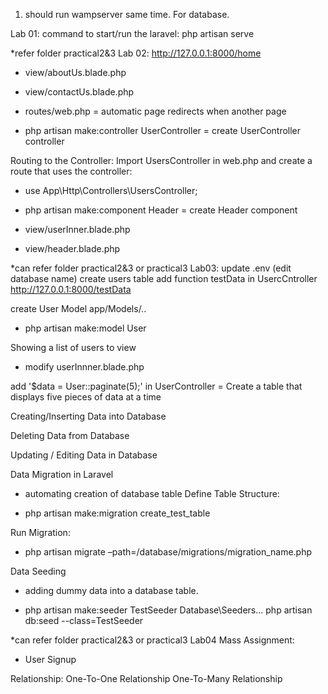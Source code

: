 1. should run wampserver same time. For database.

Lab 01:
command to start/run the laravel:
php artisan serve


*refer folder practical2&3
Lab 02:
http://127.0.0.1:8000/home
+ view/aboutUs.blade.php
+ view/contactUs.blade.php

+ routes/web.php
= automatic page redirects when another page 

+ php artisan make:controller UserController
= create UserController controller

Routing to the Controller: Import UsersController in web.php and create a route that uses the controller:
+ use App\Http\Controllers\UsersController;

+ php artisan make:component Header
= create Header component

+ view/userInner.blade.php
+ view/header.blade.php


*can refer folder practical2&3 or practical3
Lab03:
update .env (edit database name)
create users table
add function testData in UsercCntroller
http://127.0.0.1:8000/testData

create User Model
app/Models/..
+ php artisan make:model User

Showing a list of users to view 
- modify userInnner.blade.php

add '$data = User::paginate(5);' in UserController
= Create a table that displays five pieces of data at a time

Creating/Inserting Data into Database 

Deleting Data from Database 

Updating / Editing Data in Database 

Data Migration in Laravel 
- automating creation of database table
Define Table Structure:
+ php artisan make:migration create_test_table 

Run Migration:
+ php artisan migrate –path=/database/migrations/migration_name.php  

Data Seeding
- adding dummy data into a database table.
+ php artisan make:seeder TestSeeder
Database\Seeders\...
php artisan db:seed --class=TestSeeder


*can refer folder practical2&3 or practical3
Lab04
Mass Assignment:
- User Signup

Relationship:
One-To-One Relationship
One-To-Many Relationship










































